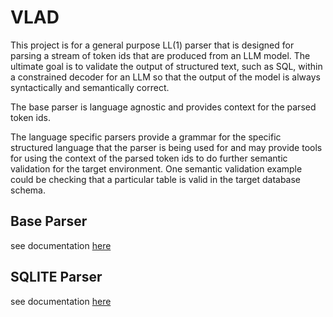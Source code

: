 # VLAD

This project is for a general purpose LL(1) parser that is designed for parsing a stream of token ids that are produced from an LLM model. The ultimate goal is to validate the output of structured text, such as SQL, within a constrained decoder for an LLM so that the output of the model is always syntactically and semantically correct.

The base parser is language agnostic and provides context for the parsed token ids.

The language specific parsers provide a grammar for the specific structured language that the parser is being used for and may provide tools for using the context of the parsed token ids to do further semantic validation for the target environment. One semantic validation example could be checking that a particular table is valid in the target database schema.

## Base Parser
see documentation [here](libs/vlad-parser/README.md)


## SQLITE Parser
see documentation [here](libs/vlad-sqlite/README.md)